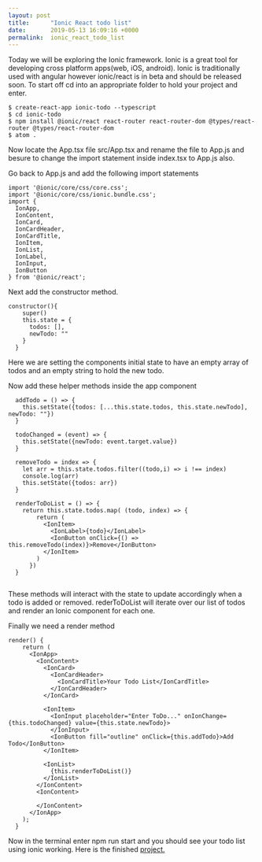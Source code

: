 ```yaml
---
layout: post
title:      "Ionic React todo list"
date:       2019-05-13 16:09:16 +0000
permalink:  ionic_react_todo_list
---
```



Today we will be exploring the Ionic framework. Ionic is a great tool for developing cross platform apps(web, iOS, android). Ionic is traditionally used with angular however ionic/react is in beta and should be released soon. To start off cd into an appropriate folder to hold your project and enter. 

````
$ create-react-app ionic-todo --typescript
$ cd ionic-todo
$ npm install @ionic/react react-router react-router-dom @types/react-router @types/react-router-dom
$ atom .

````

Now locate the App.tsx file src/App.tsx and rename the file to App.js and besure to change the import statement inside index.tsx to App.js also. 

Go back to App.js and add the following import statements 

````
import '@ionic/core/css/core.css';
import '@ionic/core/css/ionic.bundle.css';
import {
  IonApp,
  IonContent,
  IonCard,
  IonCardHeader,
  IonCardTitle,
  IonItem,
  IonList,
  IonLabel,
  IonInput,
  IonButton
} from '@ionic/react';

````

Next add the constructor method. 

````
constructor(){
    super()
    this.state = {
      todos: [],
      newTodo: ""
    }
  }

````

Here we are setting the components initial state to have an empty array of todos and an empty string to hold the new todo. 

Now add these helper methods inside the app component

````
  addTodo = () => {
    this.setState({todos: [...this.state.todos, this.state.newTodo], newTodo: ""})
  }

  todoChanged = (event) => {
    this.setState({newTodo: event.target.value})
  }

  removeTodo = index => {
    let arr = this.state.todos.filter((todo,i) => i !== index)
    console.log(arr)
    this.setState({todos: arr})
  }

  renderToDoList = () => {
    return this.state.todos.map( (todo, index) => {
        return (
          <IonItem>
            <IonLabel>{todo}</IonLabel>
            <IonButton onClick={() => this.removeTodo(index)}>Remove</IonButton>
          </IonItem>
        )
      })
  }


````
These methods will interact with the state to update accordingly when a todo is added or removed. rederToDoList will iterate over our list of todos and render an Ionic component for each one. 

Finally we need a render method

````
render() {
    return (
      <IonApp>
        <IonContent>
          <IonCard>
            <IonCardHeader>
              <IonCardTitle>Your Todo List</IonCardTitle>
            </IonCardHeader>
          </IonCard>

          <IonItem>
            <IonInput placeholder="Enter ToDo..." onIonChange={this.todoChanged} value={this.state.newTodo}>
            </IonInput>
            <IonButton fill="outline" onClick={this.addTodo}>Add Todo</IonButton>
          </IonItem>

          <IonList>
            {this.renderToDoList()}
          </IonList>
        </IonContent>
        <IonContent>

        </IonContent>
      </IonApp>
    );
  }

````

Now in the terminal enter npm run start and you should see your todo list using ionic working. 
Here is the finished [project.](https://github.com/harryFBloch/ionic-todo)
